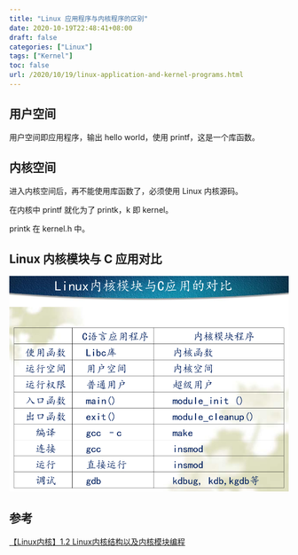 ```yaml
---
title: "Linux 应用程序与内核程序的区别"
date: 2020-10-19T22:48:41+08:00
draft: false
categories: ["Linux"]
tags: ["Kernel"]
toc: false
url: /2020/10/19/linux-application-and-kernel-programs.html
---
```


## 用户空间

用户空间即应用程序，输出 hello world，使用 printf，这是一个库函数。

## 内核空间

进入内核空间后，再不能使用库函数了，必须使用 Linux 内核源码。

在内核中 printf 就化为了 printk，k 即 kernel。

printk 在 kernel.h 中。

## Linux 内核模块与 C 应用对比

![Linux内核模块与C应用的对比](/images/Linux内核模块与C应用的对比.png)

## 参考

[【Linux内核】1.2 Linux内核结构以及内核模块编程](https://www.bilibili.com/video/BV1qC4y1a7W5?p=2)
